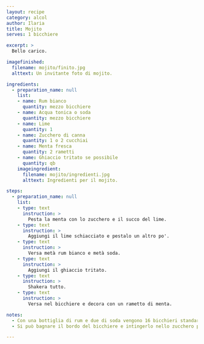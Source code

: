 ```yaml
---
layout: recipe
category: alcol
author: Ilaria
title: Mojito
serves: 1 bicchiere

excerpt: >
  Bello carico.

imagefinished:
  filename: mojito/finito.jpg
  alttext: Un invitante foto di mojito.

ingredients:
  - preparation_name: null
    list:
    - name: Rum bianco
      quantity: mezzo bicchiere
    - name: Acqua tonica o soda
      quantity: mezzo bicchiere
    - name: Lime
      quantity: 1
    - name: Zucchero di canna
      quantity: 1 o 2 cucchiai
    - name: Menta fresca
      quantity: 2 rametti
    - name: Ghiaccio tritato se possibile
      quantity: qb
    imageingredient:
      filename: mojito/ingredienti.jpg
      alttext: Ingredienti per il mojito.

steps:
  - preparation_name: null
    list:
    - type: text
      instruction: >
        Pesta la menta con lo zucchero e il succo del lime.
    - type: text
      instruction: >
        Aggiungi il lime schiacciato e pestalo un altro po'.
    - type: text
      instruction: >
        Versa metà rum bianco e metà soda.
    - type: text
      instruction: >
        Aggiungi il ghiaccio tritato.
    - type: text
      instruction: >
        Shakera tutto.
    - type: text
      instruction: >
        Versa nel bicchiere e decora con un rametto di menta.

notes:
  - Con una bottiglia di rum e due di soda vengono 16 bicchieri standard.
  - Si può bagnare il bordo del bicchiere e intingerlo nello zucchero per decorarlo.

---
```

